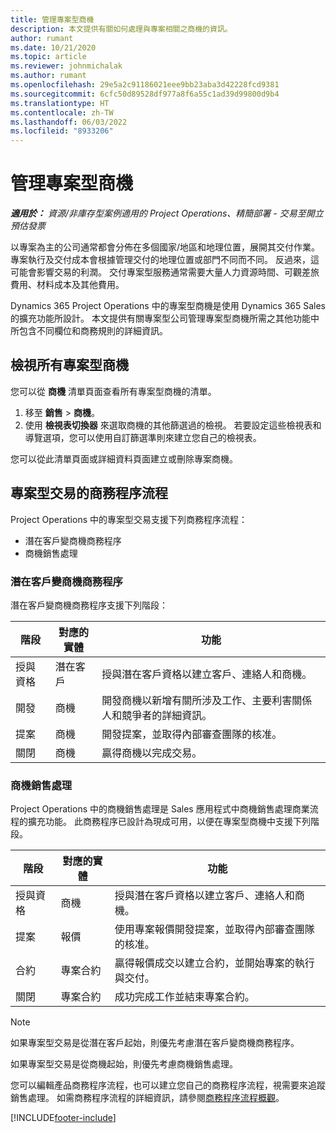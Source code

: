 ```yaml
---
title: 管理專案型商機
description: 本文提供有關如何處理與專案相關之商機的資訊。
author: rumant
ms.date: 10/21/2020
ms.topic: article
ms.reviewer: johnmichalak
ms.author: rumant
ms.openlocfilehash: 29e5a2c91186021eee9bb23aba3d42228fcd9381
ms.sourcegitcommit: 6cfc50d89528df977a8f6a55c1ad39d99800d9b4
ms.translationtype: HT
ms.contentlocale: zh-TW
ms.lasthandoff: 06/03/2022
ms.locfileid: "8933206"
---
```

# <a name="manage-project-based-opportunities"></a>管理專案型商機

_**適用於：** 資源/非庫存型案例適用的 Project Operations、精簡部署 - 交易至開立預估發票_

以專案為主的公司通常都會分佈在多個國家/地區和地理位置，展開其交付作業。 專案執行及交付成本會根據管理交付的地理位置或部門不同而不同。 反過來，這可能會影響交易的利潤。 交付專案型服務通常需要大量人力資源時間、可觀差旅費用、材料成本及其他費用。

Dynamics 365 Project Operations 中的專案型商機是使用 Dynamics 365 Sales 的擴充功能所設計。 本文提供有關專案型公司管理專案型商機所需之其他功能中所包含不同欄位和商務規則的詳細資訊。

## <a name="view-all-project-based-opportunities"></a>檢視所有專案型商機

您可以從 **商機** 清單頁面查看所有專案型商機的清單。 

1. 移至 **銷售** > **商機**。
2. 使用 **檢視表切換器** 來選取商機的其他篩選過的檢視。 若要設定這些檢視表和導覽選項，您可以使用自訂篩選準則來建立您自己的檢視表。

您可以從此清單頁面或詳細資料頁面建立或刪除專案商機。

## <a name="business-process-flow-for-project-based-deals"></a>專案型交易的商務程序流程

Project Operations 中的專案型交易支援下列商務程序流程：

- 潛在客戶變商機商務程序
- 商機銷售處理

### <a name="lead-to-opportunity-business-process"></a>潛在客戶變商機商務程序 
潛在客戶變商機商務程序支援下列階段：

| 階段 | 對應的實體 | 功能 |
| --- | --- | --- |
| 授與資格​​ | 潛在客戶​​ | 授與潛在客戶資格以建立客戶、連絡人和商機。 |
| 開發 | 商機​​ | 開發商機以新增有關所涉及工作、主要利害關係人和競爭者的詳細資訊。 |
| 提案 | 商機​​ | 開發提案，並取得內部審查團隊的核准。 |
| 關閉​​ | 商機​​ | 贏得商機以完成交易。 |

### <a name="opportunity-sales-process"></a>商機銷售處理
Project Operations 中的商機銷售處理是 Sales 應用程式中商機銷售處理商業流程的擴充功能。 此商務程序已設計為現成可用，以便在專案型商機中支援下列階段。

| 階段 | 對應的實體 | 功能 |
| --- | --- | --- |
| 授與資格​​ | 商機​​ | 授與潛在客戶資格以建立客戶、連絡人和商機。 |
| 提案 | 報價 | 使用專案報價開發提案，並取得內部審查團隊的核准。 |
| 合約 | 專案合約 | 贏得報價成交以建立合約，並開始專案的執行與交付。 |
| 關閉​​ | 專案合約 | 成功完成工作並結束專案合約。 |

> [!NOTE]
> 如果專案型交易是從潛在客戶起始，則優先考慮潛在客戶變商機商務程序。
>
> 如果專案型交易是從商機起始，則優先考慮商機銷售處理。

您可以編輯產品商務程序流程，也可以建立您自己的商務程序流程，視需要來追蹤銷售處理。 如需商務程序流程的詳細資訊，請參閱[商務程序流程概觀](/dynamics365/customerengagement/on-premises/customize/business-process-flows-overview)。


[!INCLUDE[footer-include](../includes/footer-banner.md)]